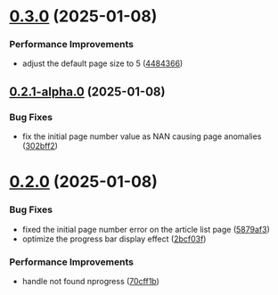 # [0.3.0](https://github.com/hacxy/vitepress-theme-mild/compare/v0.2.1-alpha.0...v0.3.0) (2025-01-08)


### Performance Improvements

* adjust the default page size to 5 ([4484366](https://github.com/hacxy/vitepress-theme-mild/commit/44843664880f3bdbad4f5c89527ae0979b7c6d93))



## [0.2.1-alpha.0](https://github.com/hacxy/vitepress-theme-mild/compare/v0.2.0...v0.2.1-alpha.0) (2025-01-08)


### Bug Fixes

* fix the initial page number value as NAN causing page anomalies ([302bff2](https://github.com/hacxy/vitepress-theme-mild/commit/302bff24ead74c1c81fcf02c25d37a1f65d3bcd8))



# [0.2.0](https://github.com/hacxy/vitepress-theme-mild/compare/v0.2.0-beta.6...v0.2.0) (2025-01-08)


### Bug Fixes

* fixed the initial page number error on the article list page ([5879af3](https://github.com/hacxy/vitepress-theme-mild/commit/5879af32a9f2c3000bd411ea67206941d49c2106))
* optimize the progress bar display effect ([2bcf03f](https://github.com/hacxy/vitepress-theme-mild/commit/2bcf03f154fa5358664ea22736a45c721da228b7))


### Performance Improvements

* handle not found nprogress ([70cff1b](https://github.com/hacxy/vitepress-theme-mild/commit/70cff1ba8dee1082aa7238a16759f81edf048e8b))



